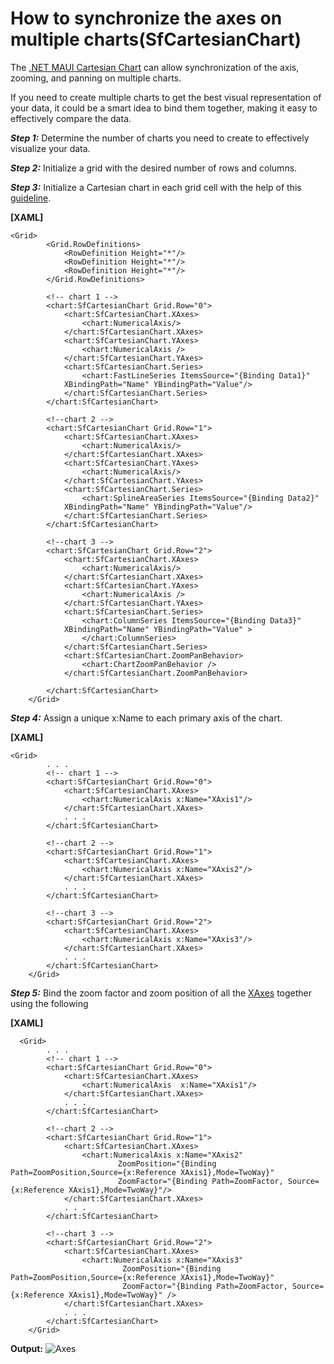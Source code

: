 # How to synchronize the axes on multiple charts(SfCartesianChart)
The [.NET MAUI Cartesian Chart](https://www.syncfusion.com/maui-controls/maui-cartesian-charts) can allow synchronization of the axis, zooming, and panning on multiple charts.

If you need to create multiple charts to get the best visual representation of your data, it could be a smart idea to bind them together, making it easy to effectively compare the data.

***Step 1:*** Determine the number of charts you need to create to effectively visualize your data.

***Step 2:*** Initialize a grid with the desired number of rows and columns.

***Step 3:*** Initialize a Cartesian chart in each grid cell with the help of this [guideline](https://help.syncfusion.com/maui/cartesian-charts/getting-started).

**[XAML]**
```
<Grid>
        <Grid.RowDefinitions>
            <RowDefinition Height="*"/>
            <RowDefinition Height="*"/>
            <RowDefinition Height="*"/>
        </Grid.RowDefinitions>

        <!-- chart 1 -->
        <chart:SfCartesianChart Grid.Row="0">
            <chart:SfCartesianChart.XAxes>
                <chart:NumericalAxis/>
            </chart:SfCartesianChart.XAxes>
            <chart:SfCartesianChart.YAxes>
                <chart:NumericalAxis />
            </chart:SfCartesianChart.YAxes>
            <chart:SfCartesianChart.Series>
                <chart:FastLineSeries ItemsSource="{Binding Data1}" 
			XBindingPath="Name" YBindingPath="Value"/>
            </chart:SfCartesianChart.Series>
        </chart:SfCartesianChart>

        <!--chart 2 -->
        <chart:SfCartesianChart Grid.Row="1">
            <chart:SfCartesianChart.XAxes>
                <chart:NumericalAxis/>
            </chart:SfCartesianChart.XAxes>
            <chart:SfCartesianChart.YAxes>
                <chart:NumericalAxis/>
            </chart:SfCartesianChart.YAxes>
            <chart:SfCartesianChart.Series>
                <chart:SplineAreaSeries ItemsSource="{Binding Data2}" 
			XBindingPath="Name" YBindingPath="Value"/>
            </chart:SfCartesianChart.Series>
        </chart:SfCartesianChart>

        <!--chart 3 -->
        <chart:SfCartesianChart Grid.Row="2">
            <chart:SfCartesianChart.XAxes>
                <chart:NumericalAxis/>
            </chart:SfCartesianChart.XAxes>
            <chart:SfCartesianChart.YAxes>
                <chart:NumericalAxis />
            </chart:SfCartesianChart.YAxes>
            <chart:SfCartesianChart.Series>
                <chart:ColumnSeries ItemsSource="{Binding Data3}" 
			XBindingPath="Name" YBindingPath="Value" >
                </chart:ColumnSeries>
            </chart:SfCartesianChart.Series>
            <chart:SfCartesianChart.ZoomPanBehavior>
                <chart:ChartZoomPanBehavior />
            </chart:SfCartesianChart.ZoomPanBehavior>

        </chart:SfCartesianChart>
    </Grid>
```

***Step 4:*** Assign a unique x:Name to each primary axis of the chart.

**[XAML]**
```
<Grid>
        . . .
        <!-- chart 1 -->
        <chart:SfCartesianChart Grid.Row="0">
            <chart:SfCartesianChart.XAxes>
                <chart:NumericalAxis x:Name="XAxis1"/>
            </chart:SfCartesianChart.XAxes>
            . . .
        </chart:SfCartesianChart>

        <!--chart 2 -->
        <chart:SfCartesianChart Grid.Row="1">
            <chart:SfCartesianChart.XAxes>
                <chart:NumericalAxis x:Name="XAxis2"/>
            </chart:SfCartesianChart.XAxes>
            . . .
        </chart:SfCartesianChart>

        <!--chart 3 -->
        <chart:SfCartesianChart Grid.Row="2">
            <chart:SfCartesianChart.XAxes>
                <chart:NumericalAxis x:Name="XAxis3"/>
            </chart:SfCartesianChart.XAxes>
            . . .
        </chart:SfCartesianChart>
    </Grid>
```

***Step 5:*** Bind the zoom factor and zoom position of all the [XAxes](https://help.syncfusion.com/cr/maui/Syncfusion.Maui.Charts.SfCartesianChart.html?tabs=tabid-1%2Ctabid-3%2Ctabid-6%2Ctabid-8%2Ctabid-10%2Ctabid-12%2Ctabid-25%2Ctabid-27%2Ctabid-29%2Ctabid-23%2Ctabid-14%2Ctabid-37%2Ctabid-17%2Ctabid-19%2Ctabid-21#Syncfusion_Maui_Charts_SfCartesianChart_XAxes) together using the following

**[XAML]**
```
  <Grid>
        . . .
        <!-- chart 1 -->
        <chart:SfCartesianChart Grid.Row="0">
            <chart:SfCartesianChart.XAxes>
                <chart:NumericalAxis  x:Name="XAxis1"/>
            </chart:SfCartesianChart.XAxes>
            . . .
        </chart:SfCartesianChart>

        <!--chart 2 -->
        <chart:SfCartesianChart Grid.Row="1">
            <chart:SfCartesianChart.XAxes>
                <chart:NumericalAxis x:Name="XAxis2" 
                        ZoomPosition="{Binding Path=ZoomPosition,Source={x:Reference XAxis1},Mode=TwoWay}" 
                        ZoomFactor="{Binding Path=ZoomFactor, Source={x:Reference XAxis1},Mode=TwoWay}"/>
            </chart:SfCartesianChart.XAxes>
            . . .
        </chart:SfCartesianChart>

        <!--chart 3 -->
        <chart:SfCartesianChart Grid.Row="2">
            <chart:SfCartesianChart.XAxes>
                <chart:NumericalAxis x:Name="XAxis3" 
                         ZoomPosition="{Binding Path=ZoomPosition,Source={x:Reference XAxis1},Mode=TwoWay}" 
                         ZoomFactor="{Binding Path=ZoomFactor, Source={x:Reference XAxis1},Mode=TwoWay}" />
            </chart:SfCartesianChart.XAxes>
            . . .
        </chart:SfCartesianChart>
    </Grid>
```

**Output:** 
![Axes](https://user-images.githubusercontent.com/103025761/231425834-5132e74a-5792-4c1f-9621-f6ebfee1d3dd.gif)

